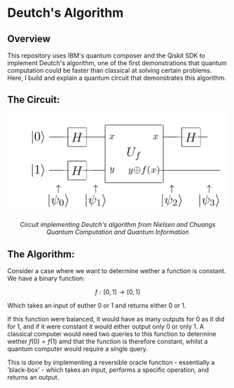 # Deutch's Algorithm

## Overview

This repository uses IBM's quantum composer and the Qiskit SDK to implement Deutch's algorithm, one of the first demonstrations that quantum computation could be faster than classical at solving certain problems. Here, I build and explain a quantum circuit that demonstrates this algorithm.

## The Circuit:

<p align="center">
  <img src="deutch.jpeg" alt="Image 1" width="600"/>
</p>
<p align = "center">
<i>Circuit implementing Deutch's algorithm from Nielsen and Chuangs Quantum Computation and Quantum Information</i>
</p> 

## The Algorithm:

Consider a case where we want to determine wether a function is constant. We have a binary function:

$$f: [0, 1] \to [0, 1]$$

Which takes an input of euther 0 or 1 and returns either 0 or 1.

If this function were balanced, it would have as many outputs for 0 as it did for 1, and if it were constant it would either output only 0 or only 1. A classical computer would need two queries to this function to determine wether $f(0) = f(1)$ amd that the function is therefore constant, whilst a quantum computer would require a single query.

This is done by implementing a reversible oracle function - essentially a 'black-box' - which takes an input, performs a specific operation, and returns an output.
